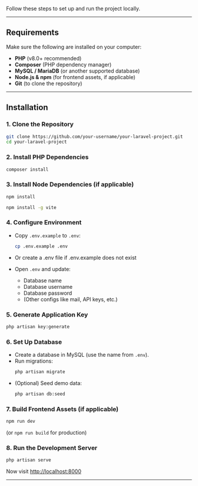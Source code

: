 Follow these steps to set up and run the project locally.

---

##  Requirements
Make sure the following are installed on your computer:
- **PHP** (v8.0+ recommended)
- **Composer** (PHP dependency manager)
- **MySQL / MariaDB** (or another supported database)
- **Node.js & npm** (for frontend assets, if applicable)
- **Git** (to clone the repository)

---

##  Installation

### 1. Clone the Repository
```bash
git clone https://github.com/your-username/your-laravel-project.git
cd your-laravel-project
```

### 2. Install PHP Dependencies
```bash
composer install
```

### 3. Install Node Dependencies (if applicable)
```bash
npm install
```
```bash
npm install -g vite
```

### 4. Configure Environment
- Copy `.env.example` to `.env`:
  ```bash
  cp .env.example .env
  ```
- Or create a .env file if .env.example does not exist
  
- Open `.env` and update:
  - Database name
  - Database username
  - Database password
  - (Other configs like mail, API keys, etc.)

### 5. Generate Application Key
```bash
php artisan key:generate
```

### 6. Set Up Database
- Create a database in MySQL (use the name from `.env`).
- Run migrations:
  ```bash
  php artisan migrate
  ```
- (Optional) Seed demo data:
  ```bash
  php artisan db:seed
  ```

### 7. Build Frontend Assets (if applicable)
```bash
npm run dev
```
(or `npm run build` for production)

### 8. Run the Development Server
```bash
php artisan serve
```
Now visit [http://localhost:8000](http://localhost:8000)

---
